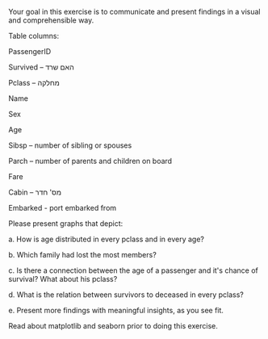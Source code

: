 Your goal in this exercise is to communicate and present findings in a visual and comprehensible way.

Table columns:

PassengerID

Survived – האם שרד

Pclass – מחלקה

Name

Sex

Age

Sibsp – number of sibling or spouses

Parch – number of parents and children on board

Fare

Cabin – מס' חדר

Embarked -  port embarked from

Please present graphs that depict:

a. How is age distributed in every pclass and in every age?

b. Which family had lost the most members?

c. Is there a connection between the age of a passenger and it's chance of survival? What about his pclass?

d. What is the relation between survivors to deceased in every pclass?

e. Present more findings with meaningful insights, as you see fit.

Read about matplotlib and seaborn prior to doing this exercise.
